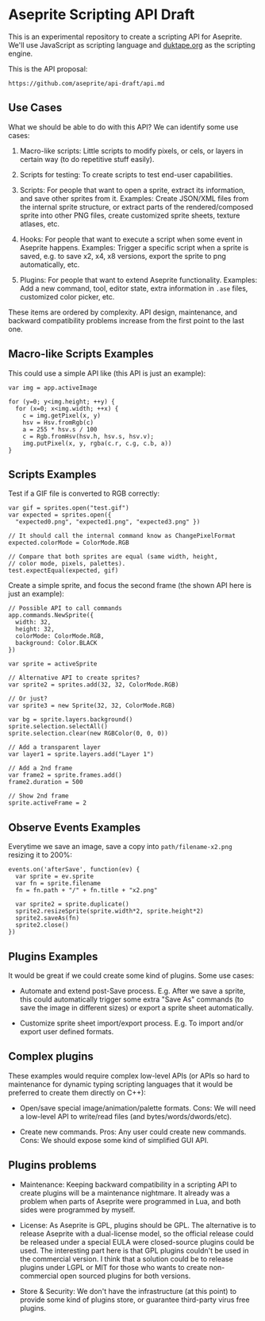 # Aseprite Scripting API Draft

This is an experimental repository to create a scripting API for
Aseprite. We'll use JavaScript as scripting language and
[duktape.org](http://duktape.org/) as the scripting engine.

This is the API proposal:

    https://github.com/aseprite/api-draft/api.md

## Use Cases

What we should be able to do with this API?  We can identify some use
cases:

1. Macro-like scripts: Little scripts to modify pixels, or cels, or
   layers in certain way (to do repetitive stuff easily).

1. Scripts for testing: To create scripts to test end-user
   capabilities.

1. Scripts: For people that want to open a sprite, extract its
   information, and save other sprites from it. Examples: Create
   JSON/XML files from the internal sprite structure, or extract parts
   of the rendered/composed sprite into other PNG files, create
   customized sprite sheets, texture atlases, etc.

1. Hooks: For people that want to execute a script when some event in
   Aseprite happens. Examples: Trigger a specific script when a sprite
   is saved, e.g. to save x2, x4, x8 versions, export the sprite to
   png automatically, etc.

1. Plugins: For people that want to extend Aseprite
   functionality. Examples: Add a new command, tool, editor state, extra
   information in `.ase` files, customized color picker, etc.

These items are ordered by complexity. API design, maintenance, and
backward compatibility problems increase from the first point to the
last one.

## Macro-like Scripts Examples

This could use a simple API like (this API is just an example):

    var img = app.activeImage

    for (y=0; y<img.height; ++y) {
      for (x=0; x<img.width; ++x) {
        c = img.getPixel(x, y)
        hsv = Hsv.fromRgb(c)
        a = 255 * hsv.s / 100
        c = Rgb.fromHsv(hsv.h, hsv.s, hsv.v);
        img.putPixel(x, y, rgba(c.r, c.g, c.b, a))
    }

## Scripts Examples

Test if a GIF file is converted to RGB correctly:

    var gif = sprites.open("test.gif")
    var expected = sprites.open({
      "expected0.png", "expected1.png", "expected3.png" })

    // It should call the internal command know as ChangePixelFormat
    expected.colorMode = ColorMode.RGB

    // Compare that both sprites are equal (same width, height,
    // color mode, pixels, palettes).
    test.expectEqual(expected, gif)

Create a simple sprite, and focus the second frame (the shown API here
is just an example):

    // Possible API to call commands
    app.commands.NewSprite({
      width: 32,
      height: 32,
      colorMode: ColorMode.RGB,
      background: Color.BLACK
    })

    var sprite = activeSprite

    // Alternative API to create sprites?
    var sprite2 = sprites.add(32, 32, ColorMode.RGB)

    // Or just?
    var sprite3 = new Sprite(32, 32, ColorMode.RGB)

    var bg = sprite.layers.background()
    sprite.selection.selectAll()
    sprite.selection.clear(new RGBColor(0, 0, 0))

    // Add a transparent layer
    var layer1 = sprite.layers.add("Layer 1")

    // Add a 2nd frame
    var frame2 = sprite.frames.add()
    frame2.duration = 500

    // Show 2nd frame
    sprite.activeFrame = 2

## Observe Events Examples

Everytime we save an image, save a copy into `path/filename-x2.png`
resizing it to 200%:

    events.on('afterSave', function(ev) {
      var sprite = ev.sprite
      var fn = sprite.filename
      fn = fn.path + "/" + fn.title + "x2.png"

      var sprite2 = sprite.duplicate()
      sprite2.resizeSprite(sprite.width*2, sprite.height*2)
      sprite2.saveAs(fn)
      sprite2.close()
    })

## Plugins Examples

It would be great if we could create some kind of plugins.
Some use cases:

* Automate and extend post-Save process. E.g. After we save a
  sprite, this could automatically trigger some extra "Save As"
  commands (to save the image in different sizes) or export a sprite
  sheet automatically.

* Customize sprite sheet import/export process. E.g. To import and/or
  export user defined formats.

## Complex plugins

These examples would require complex low-level APIs (or APIs so hard
to maintenance for dynamic typing scripting languages that it would be
preferred to create them directly on C++):

* Open/save special image/animation/palette formats. Cons: We will
  need a low-level API to write/read files (and
  bytes/words/dwords/etc).

* Create new commands. Pros: Any user could create new commands. Cons:
  We should expose some kind of simplified GUI API.

## Plugins problems

* Maintenance: Keeping backward compatibility in a scripting API to
  create plugins will be a maintenance nightmare. It already was a
  problem when parts of Aseprite were programmed in Lua, and both
  sides were programmed by myself.

* License: As Aseprite is GPL, plugins should be GPL. The alternative
  is to release Aseprite with a dual-license model, so the official
  release could be released under a special EULA were closed-source
  plugins could be used. The interesting part here is that GPL plugins
  couldn't be used in the commercial version. I think that a solution
  could be to release plugins under LGPL or MIT for those who wants to
  create non-commercial open sourced plugins for both versions.

* Store & Security: We don't have the infrastructure (at this point)
  to provide some kind of plugins store, or guarantee third-party
  virus free plugins.
